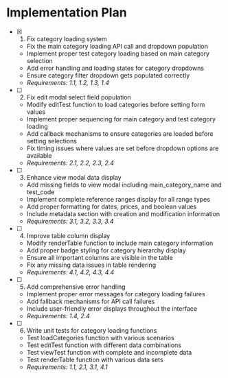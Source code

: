 # Implementation Plan

- [x] 1. Fix category loading system




  - Fix the main category loading API call and dropdown population
  - Implement proper test category loading based on main category selection
  - Add error handling and loading states for category dropdowns
  - Ensure category filter dropdown gets populated correctly
  - _Requirements: 1.1, 1.2, 1.3, 1.4_

- [ ] 2. Fix edit modal select field population
  - Modify editTest function to load categories before setting form values
  - Implement proper sequencing for main category and test category loading
  - Add callback mechanisms to ensure categories are loaded before setting selections
  - Fix timing issues where values are set before dropdown options are available
  - _Requirements: 2.1, 2.2, 2.3, 2.4_

- [ ] 3. Enhance view modal data display
  - Add missing fields to view modal including main_category_name and test_code
  - Implement complete reference ranges display for all range types
  - Add proper formatting for dates, prices, and boolean values
  - Include metadata section with creation and modification information
  - _Requirements: 3.1, 3.2, 3.3, 3.4_

- [ ] 4. Improve table column display
  - Modify renderTable function to include main category information
  - Add proper badge styling for category hierarchy display
  - Ensure all important columns are visible in the table
  - Fix any missing data issues in table rendering
  - _Requirements: 4.1, 4.2, 4.3, 4.4_

- [ ] 5. Add comprehensive error handling
  - Implement proper error messages for category loading failures
  - Add fallback mechanisms for API call failures
  - Include user-friendly error displays throughout the interface
  - _Requirements: 1.4, 2.4_

- [ ] 6. Write unit tests for category loading functions
  - Test loadCategories function with various scenarios
  - Test editTest function with different data combinations
  - Test viewTest function with complete and incomplete data
  - Test renderTable function with various data sets
  - _Requirements: 1.1, 2.1, 3.1, 4.1_